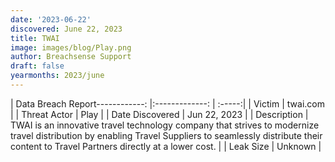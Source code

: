 ```yaml
---
date: '2023-06-22'
discovered: June 22, 2023
title: TWAI
image: images/blog/Play.png
author: Breachsense Support
draft: false
yearmonths: 2023/june
---
```


| Data Breach Report------------:     |:-------------:    | :-----:|
| Victim      | twai.com      | 
| Threat Actor      | Play      | 
| Date Discovered      | Jun 22, 2023      | 
| Description      | TWAI is an innovative travel technology company that strives to modernize travel distribution by enabling Travel Suppliers to seamlessly distribute their content to Travel Partners directly at a lower cost.      | 
| Leak Size      | Unknown      | 

